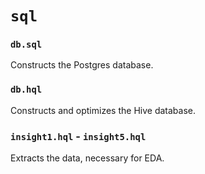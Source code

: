 # `sql`
### `db.sql`
Constructs the Postgres database.
### `db.hql`
Constructs and optimizes the Hive database.
### `insight1.hql` - `insight5.hql`
Extracts the data, necessary for EDA.
